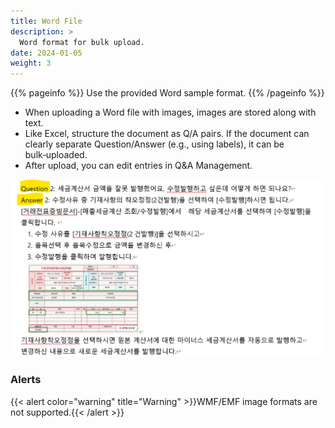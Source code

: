 ```yaml
---
title: Word File
description: >
  Word format for bulk upload.
date: 2024-01-05
weight: 3
---
```


{{% pageinfo %}}
Use the provided Word sample format.
{{% /pageinfo %}}

* When uploading a Word file with images, images are stored along with text.
* Like Excel, structure the document as Q/A pairs. If the document can clearly separate Question/Answer (e.g., using labels), it can be bulk‑uploaded.
* After upload, you can edit entries in Q&A Management.

![image-1.png](image-1.png)

### Alerts
{{< alert color="warning" title="Warning" >}}WMF/EMF image formats are not supported.{{< /alert >}}
